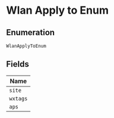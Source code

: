 
# Wlan Apply to Enum

## Enumeration

`WlanApplyToEnum`

## Fields

| Name |
|  --- |
| `site` |
| `wxtags` |
| `aps` |

